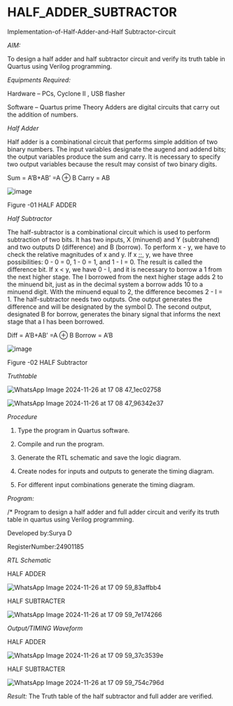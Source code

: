 # HALF_ADDER_SUBTRACTOR

Implementation-of-Half-Adder-and-Half Subtractor-circuit

*AIM:*

To design a half adder and half subtractor circuit and verify its truth table in Quartus using Verilog programming.

*Equipments Required:*

Hardware – PCs, Cyclone II , USB flasher 

Software – Quartus prime Theory Adders are digital circuits that carry out the addition of numbers.

*Half Adder*

Half adder is a combinational circuit that performs simple addition of two binary numbers. The input variables designate the augend and addend bits; the output variables produce the sum and carry. It is necessary to specify two output variables because the result may consist of two binary digits.

Sum = A’B+AB’ =A ⊕ B Carry = AB

![image](https://github.com/naavaneetha/HALF_ADDER_SUBTRACTOR/assets/154305477/bd4a0b2c-cdbc-4184-ab08-81578f121e1f)

Figure -01 HALF ADDER

*Half Subtractor*

The half-subtractor is a combinational circuit which is used to perform subtraction of two bits. It has two inputs, X (minuend) and Y (subtrahend) and two outputs D (difference) and B (borrow). To perform x - y, we have to check the relative magnitudes of x and y. If x ;;, y, we have three possibilities: 0 - 0 = 0, 1 - 0 = 1, and 1 - I = 0. The result is called the difference bit. If x < y, we have 0 - I, and it is necessary to borrow a 1 from the next higher stage. The I borrowed from the next higher stage adds 2 to the minuend bit, just as in the decimal system a borrow adds 10 to a minuend digit. With the minuend equal to 2, the difference becomes 2 - I = 1. The half-subtractor needs two outputs. One output generates the difference and will be designated by the symbol D. The second output, designated B for borrow, generates the binary signal that informs the next stage that a I has been borrowed. 

Diff = A’B+AB’ =A ⊕ B
Borrow = A’B

 ![image](https://github.com/naavaneetha/HALF_ADDER_SUBTRACTOR/assets/154305477/d76b099c-513f-4e7c-843a-e2fd028a531a)

Figure -02 HALF Subtractor

*Truthtable*

![WhatsApp Image 2024-11-26 at 17 08 47_1ec02758](https://github.com/user-attachments/assets/31527d4e-8940-458a-8c22-bd8356165ac8)

![WhatsApp Image 2024-11-26 at 17 08 47_96342e37](https://github.com/user-attachments/assets/7fcf3e94-4d2f-4e4e-a113-9dcbdd58503f)


*Procedure*

1.	Type the program in Quartus software.

2.	Compile and run the program.

3.	Generate the RTL schematic and save the logic diagram.

4.	Create nodes for inputs and outputs to generate the timing diagram.

5.	For different input combinations generate the timing diagram.


*Program:*

/* Program to design a half adder and full adder circuit and verify its truth table in quartus using Verilog programming.

Developed by:Surya D

RegisterNumber:24901185

*RTL Schematic*

HALF ADDER

![WhatsApp Image 2024-11-26 at 17 09 59_83affbb4](https://github.com/user-attachments/assets/7d59bc14-f5fb-4174-8bc0-ccfe9c4c9c45)

HALF SUBTRACTER

![WhatsApp Image 2024-11-26 at 17 09 59_7e174266](https://github.com/user-attachments/assets/a23dc3b2-b412-4ec6-a906-dd5d943254da)


*Output/TIMING Waveform*

HALF ADDER

![WhatsApp Image 2024-11-26 at 17 09 59_37c3539e](https://github.com/user-attachments/assets/6a68b5f1-6083-4956-95b2-6333f947b6c3)


HALF SUBTRACTER

![WhatsApp Image 2024-11-26 at 17 09 59_754c796d](https://github.com/user-attachments/assets/5c9f5ee1-34eb-491a-8266-ec81f1e9a177)


*Result:*
The Truth table of the half subtractor and full adder are verified.
